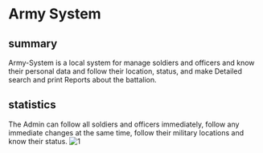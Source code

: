 # Army System

## summary ## 
Army-System is a local system for manage soldiers and officers and know their personal data and follow their location, status, and make Detailed search and print Reports about the battalion. 

## statistics ## 
The Admin can follow all soldiers and officers immediately, follow any immediate changes at the same time, follow their military locations and know their status.
![1](https://github.com/islam99voda/Army-System-/assets/82874174/6b853fe0-46cf-4801-a4a4-c7020bed140d)
